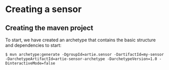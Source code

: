 # Creating a sensor

## Creating the maven project

To start, we have created an archetype that contains the basic structure and dependencies to start:

```
$ mvn archetype:generate -DgroupId=artie.sensor -DartifactId=my-sensor -DarchetypeArtifactId=artie-sensor-archetype -DarchetypeVersion=1.0 -DinteractiveMode=false
```



